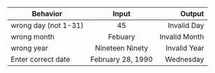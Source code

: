 | Behavior | Input | Output |
| ------------- |:-------------:| -----:|
| wrong day (not 1-31) | 45 | Invalid Day |
| wrong month | Febuary | Invalid Month |
| wrong year | Nineteen Ninety | Invalid Year |
| Enter correct date | February 28, 1990 | Wednesday | 
